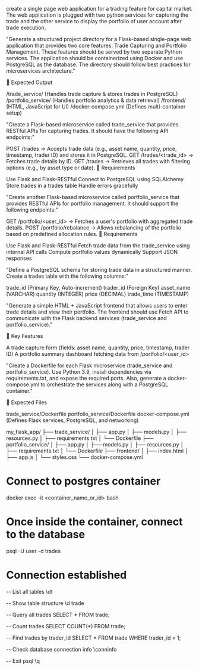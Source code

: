 create a single page web application for a trading feature for capital market. The web application is plugged with two python services for capturing the trade and the other service to display the portfolio of user account after trade execution. 


"Generate a structured project directory for a Flask-based single-page web application that provides two core features: Trade Capturing and Portfolio Management. These features should be served by two separate Python services. The application should be containerized using Docker and use PostgreSQL as the database. The directory should follow best practices for microservices architecture."

📌 Expected Output

/trade_service/ (Handles trade capture & stores trades in PostgreSQL)
/portfolio_service/ (Handles portfolio analytics & data retrieval)
/frontend/ (HTML, JavaScript for UI)
/docker-compose.yml (Defines multi-container setup)

"Create a Flask-based microservice called trade_service that provides RESTful APIs for capturing trades. It should have the following API endpoints:"

POST /trades → Accepts trade data (e.g., asset name, quantity, price, timestamp, trader ID) and stores it in PostgreSQL.
GET /trades/<trade_id> → Fetches trade details by ID.
GET /trades → Retrieves all trades with filtering options (e.g., by asset type or date).
📌 Requirements

Use Flask and Flask-RESTful
Connect to PostgreSQL using SQLAlchemy
Store trades in a trades table
Handle errors gracefully

"Create another Flask-based microservice called portfolio_service that provides RESTful APIs for portfolio management. It should support the following endpoints:"

GET /portfolio/<user_id> → Fetches a user's portfolio with aggregated trade details.
POST /portfolio/rebalance → Allows rebalancing of the portfolio based on predefined allocation rules.
📌 Requirements

Use Flask and Flask-RESTful
Fetch trade data from the trade_service using internal API calls
Compute portfolio values dynamically
Support JSON responses

"Define a PostgreSQL schema for storing trade data in a structured manner. Create a trades table with the following columns:"

trade_id (Primary Key, Auto-increment)
trader_id (Foreign Key)
asset_name (VARCHAR)
quantity (INTEGER)
price (DECIMAL)
trade_time (TIMESTAMP)

"Generate a simple HTML + JavaScript frontend that allows users to enter trade details and view their portfolio. The frontend should use Fetch API to communicate with the Flask backend services (trade_service and portfolio_service)."

📌 Key Features

A trade capture form (fields: asset name, quantity, price, timestamp, trader ID)
A portfolio summary dashboard fetching data from /portfolio/<user_id>

"Create a Dockerfile for each Flask microservice (trade_service and portfolio_service). Use Python 3.9, install dependencies via requirements.txt, and expose the required ports. Also, generate a docker-compose.yml to orchestrate the services along with a PostgreSQL container."

📌 Expected Files

trade_service/Dockerfile
portfolio_service/Dockerfile
docker-compose.yml (Defines Flask services, PostgreSQL, and networking)

my_flask_app/
├── trade_service/
│   ├── app.py
│   ├── models.py
│   ├── resources.py
│   ├── requirements.txt
│   └── Dockerfile
├── portfolio_service/
│   ├── app.py
│   ├── models.py
│   ├── resources.py
│   ├── requirements.txt
│   └── Dockerfile
├── frontend/
│   ├── index.html
│   ├── app.js
│   └── styles.css
└── docker-compose.yml

# Connect to postgres container
docker exec -it <container_name_or_id> bash

# Once inside the container, connect to the database
psql -U user -d trades

# Connection established
-- List all tables
\dt

-- Show table structure
\d trade

-- Query all trades
SELECT * FROM trade;

-- Count trades
SELECT COUNT(*) FROM trade;

-- Find trades by trader_id
SELECT * FROM trade WHERE trader_id = 1;

-- Check database connection info
\conninfo

-- Exit psql
\q